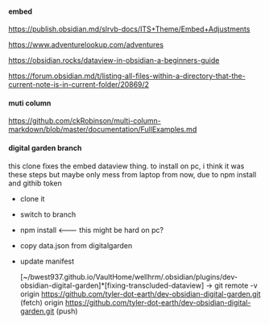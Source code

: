 #### embed
https://publish.obsidian.md/slrvb-docs/ITS+Theme/Embed+Adjustments

https://www.adventurelookup.com/adventures

https://obsidian.rocks/dataview-in-obsidian-a-beginners-guide

https://forum.obsidian.md/t/listing-all-files-within-a-directory-that-the-current-note-is-in-current-folder/20869/2

#### muti column
https://github.com/ckRobinson/multi-column-markdown/blob/master/documentation/FullExamples.md

#### digital garden branch
this clone fixes the embed dataview thing. to install on pc, i think it was these steps
    but maybe only mess from laptop from now, due to npm install and githib token
- clone it 
- switch to branch
- npm install <--- this might be hard on pc?
- copy data.json from digitalgarden 
- update manifest

    [~/bwest937.github.io/VaultHome/wellhrm/.obsidian/plugins/dev-obsidian-digital-garden]*[fixing-transcluded-dataview]
    -> git remote -v
    origin	https://github.com/tyler-dot-earth/dev-obsidian-digital-garden.git (fetch)
    origin	https://github.com/tyler-dot-earth/dev-obsidian-digital-garden.git (push)

